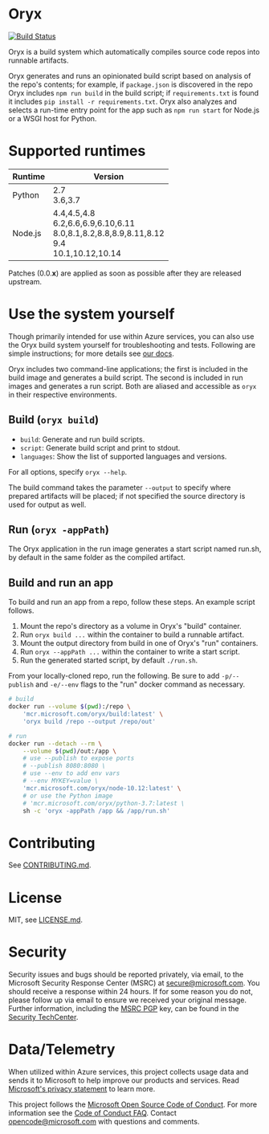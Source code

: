 # Oryx

[![Build Status](https://devdiv.visualstudio.com/DevDiv/_apis/build/status/Oryx/Oryx-BuildImage?branchName=master)](https://devdiv.visualstudio.com/DevDiv/_build/latest?definitionId=9922?branchName=master)

Oryx is a build system which automatically compiles source code repos into
runnable artifacts.

Oryx generates and runs an opinionated build script based on analysis of the
repo's contents; for example, if `package.json` is discovered in the repo
Oryx includes `npm run build` in the build script; if `requirements.txt` is
found it includes `pip install -r requirements.txt`. Oryx also analyzes and
selects a run-time entry point for the app such as `npm run start` for
Node.js or a WSGI host for Python.

# Supported runtimes

Runtime | Version
--------|--------
Python  | 2.7<br />3.6,3.7
Node.js | 4.4,4.5,4.8<br />6.2,6.6,6.9,6.10,6.11<br />8.0,8.1,8.2,8.8,8.9,8.11,8.12<br />9.4<br />10.1,10.12,10.14

Patches (0.0.**x**) are applied as soon as possible after they are released upstream.

# Use the system yourself

Though primarily intended for use within Azure services, you can also use the
Oryx build system yourself for troubleshooting and tests. Following are
simple instructions; for more details see [our docs](./doc).

Oryx includes two command-line applications; the first is included in the
build image and generates a build script. The second is included in run
images and generates a run script. Both are aliased and accessible as `oryx`
in their respective environments.

## Build (`oryx build`)

* `build`: Generate and run build scripts.
* `script`: Generate build script and print to stdout.
* `languages`: Show the list of supported languages and versions.

For all options, specify `oryx --help`.

The build command takes the parameter `--output` to specify where prepared
artifacts will be placed; if not specified the source directory is used for
output as well.

## Run (`oryx -appPath`)

The Oryx application in the run image generates a start script named run.sh, by
default in the same folder as the compiled artifact.

## Build and run an app

To build and run an app from a repo, follow these steps. An example script
follows.

1. Mount the repo's directory as a volume in Oryx's "build" container.
1. Run `oryx build ...` within the container to build a runnable artifact.
1. Mount the output directory from build in one of Oryx's "run" containers.
1. Run `oryx --appPath ...` within the container to write a start script.
1. Run the generated started script, by default `./run.sh`.

From your locally-cloned repo, run the following. Be sure to add
`-p/--publish` and `-e/--env` flags to the "run" docker command as necessary.

```bash
# build
docker run --volume $(pwd):/repo \
    'mcr.microsoft.com/oryx/build:latest' \
    'oryx build /repo --output /repo/out'

# run
docker run --detach --rm \
    --volume $(pwd)/out:/app \
    # use --publish to expose ports
    # --publish 8080:8080 \
    # use --env to add env vars
    # --env MYKEY=value \
    'mcr.microsoft.com/oryx/node-10.12:latest' \
    # or use the Python image
    # 'mcr.microsoft.com/oryx/python-3.7:latest \
    sh -c 'oryx -appPath /app && /app/run.sh'
```

# Contributing

See [CONTRIBUTING.md](./CONTRIBUTING.md).

# License

MIT, see [LICENSE.md](./LICENSE.md).

# Security

Security issues and bugs should be reported privately, via email, to the
Microsoft Security Response Center (MSRC) at
[secure@microsoft.com](mailto:secure@microsoft.com). You should receive a
response within 24 hours. If for some reason you do not, please follow up via
email to ensure we received your original message. Further information,
including the [MSRC
PGP](https://technet.microsoft.com/en-us/security/dn606155) key, can be found
in the [Security
TechCenter](https://technet.microsoft.com/en-us/security/default).

# Data/Telemetry

When utilized within Azure services, this project collects usage data and
sends it to Microsoft to help improve our products and services. Read
[Microsoft's privacy statement][] to learn more.

[Microsoft's privacy statement]: http://go.microsoft.com/fwlink/?LinkId=521839

This project follows the [Microsoft Open Source Code of Conduct][coc]. For
more information see the [Code of Conduct FAQ][cocfaq]. Contact
[opencode@microsoft.com][cocmail] with questions and comments.

[coc]: https://opensource.microsoft.com/codeofconduct/
[cocfaq]: https://opensource.microsoft.com/codeofconduct/faq/
[cocmail]: mailto:opencode@microsoft.com
